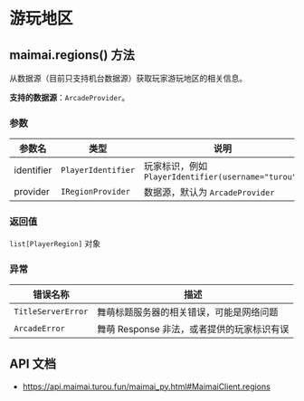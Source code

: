 # 游玩地区

## maimai.regions() 方法

从数据源（目前只支持机台数据源）获取玩家游玩地区的相关信息。

**支持的数据源**：`ArcadeProvider`。

### 参数

| 参数名     | 类型               | 说明                                               |
|------------|--------------------|--------------------------------------------------|
| identifier | `PlayerIdentifier` | 玩家标识，例如 `PlayerIdentifier(username="turou")` |
| provider   | `IRegionProvider`  | 数据源，默认为 `ArcadeProvider`                     |

### 返回值

`list[PlayerRegion]` 对象

### 异常

| 错误名称           | 描述                                      |
|--------------------|-----------------------------------------|
| `TitleServerError` | 舞萌标题服务器的相关错误，可能是网络问题   |
| `ArcadeError`      | 舞萌 Response 非法，或者提供的玩家标识有误 |

## API 文档

- https://api.maimai.turou.fun/maimai_py.html#MaimaiClient.regions